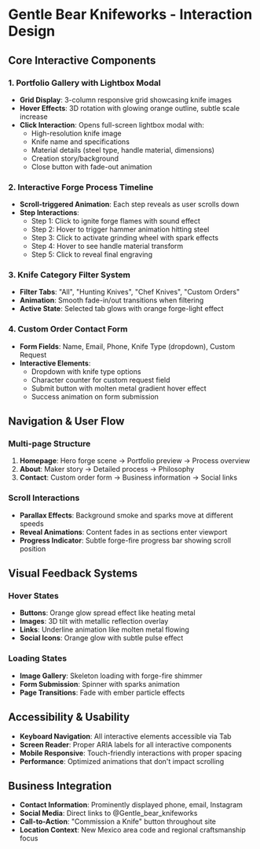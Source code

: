 # Gentle Bear Knifeworks - Interaction Design

## Core Interactive Components

### 1. Portfolio Gallery with Lightbox Modal
- **Grid Display**: 3-column responsive grid showcasing knife images
- **Hover Effects**: 3D rotation with glowing orange outline, subtle scale increase
- **Click Interaction**: Opens full-screen lightbox modal with:
  - High-resolution knife image
  - Knife name and specifications
  - Material details (steel type, handle material, dimensions)
  - Creation story/background
  - Close button with fade-out animation

### 2. Interactive Forge Process Timeline
- **Scroll-triggered Animation**: Each step reveals as user scrolls down
- **Step Interactions**:
  - Step 1: Click to ignite forge flames with sound effect
  - Step 2: Hover to trigger hammer animation hitting steel
  - Step 3: Click to activate grinding wheel with spark effects
  - Step 4: Hover to see handle material transform
  - Step 5: Click to reveal final engraving

### 3. Knife Category Filter System
- **Filter Tabs**: "All", "Hunting Knives", "Chef Knives", "Custom Orders"
- **Animation**: Smooth fade-in/out transitions when filtering
- **Active State**: Selected tab glows with orange forge-light effect

### 4. Custom Order Contact Form
- **Form Fields**: Name, Email, Phone, Knife Type (dropdown), Custom Request
- **Interactive Elements**:
  - Dropdown with knife type options
  - Character counter for custom request field
  - Submit button with molten metal gradient hover effect
  - Success animation on form submission

## Navigation & User Flow

### Multi-page Structure
1. **Homepage**: Hero forge scene → Portfolio preview → Process overview
2. **About**: Maker story → Detailed process → Philosophy
3. **Contact**: Custom order form → Business information → Social links

### Scroll Interactions
- **Parallax Effects**: Background smoke and sparks move at different speeds
- **Reveal Animations**: Content fades in as sections enter viewport
- **Progress Indicator**: Subtle forge-fire progress bar showing scroll position

## Visual Feedback Systems

### Hover States
- **Buttons**: Orange glow spread effect like heating metal
- **Images**: 3D tilt with metallic reflection overlay
- **Links**: Underline animation like molten metal flowing
- **Social Icons**: Orange glow with subtle pulse effect

### Loading States
- **Image Gallery**: Skeleton loading with forge-fire shimmer
- **Form Submission**: Spinner with sparks animation
- **Page Transitions**: Fade with ember particle effects

## Accessibility & Usability
- **Keyboard Navigation**: All interactive elements accessible via Tab
- **Screen Reader**: Proper ARIA labels for all interactive components
- **Mobile Responsive**: Touch-friendly interactions with proper spacing
- **Performance**: Optimized animations that don't impact scrolling

## Business Integration
- **Contact Information**: Prominently displayed phone, email, Instagram
- **Social Media**: Direct links to @Gentle_bear_knifeworks
- **Call-to-Action**: "Commission a Knife" button throughout site
- **Location Context**: New Mexico area code and regional craftsmanship focus